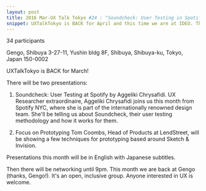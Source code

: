 ```yaml
---
layout: post
title: 2016 Mar-UX Talk Tokyo #24 : "Soundcheck: User Testing in Spotify" by Aggeliki Chrysafidi and "Prototyping" by Tom Coombs
snippet: UXTalkTokyo is BACK for April and this time we are at IDEO. There will be two presentations: 1) ...
---
```

34 participants

Gengo, Shibuya 3-27-11, Yushin bldg 8F, Shibuya, Shibuya-ku, Tokyo, Japan 150-0002

UXTalkTokyo is BACK for March!

There will be two presentations:
1) Soundcheck: User Testing at Spotify by Aggeliki Chrysafidi.
UX Researcher extraordinaire, Aggeliki Chrysafidi joins us this month from Spotify NYC, where she is part of the internationally renowned design team. She'll be telling us about Soundcheck, their user testing methodology and how it works for them.

2) Focus on Prototyping
Tom Coombs, Head of Products at LendStreet, will be showing a few techniques for prototyping based around Sketch & Invision.

Presentations this month will be in English with Japanese subtitles.

Then there will be networking until 9pm. This month we are back at Gengo (thanks, Gengo!). It's an open, inclusive group. Anyone interested in UX is welcome.

